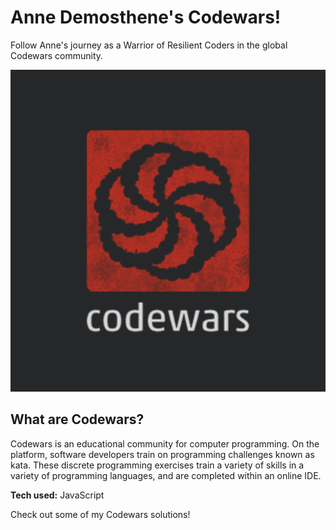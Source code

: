 # Anne Demosthene's Codewars!
Follow Anne's journey as a Warrior of Resilient Coders in the global Codewars community.

![alt tag](cw.png)

## What are Codewars?

Codewars is an educational community for computer programming. On the platform, software developers train on programming challenges known as kata. These discrete programming exercises train a variety of skills in a variety of programming languages, and are completed within an online IDE.

**Tech used:** JavaScript

Check out some of my Codewars solutions!

